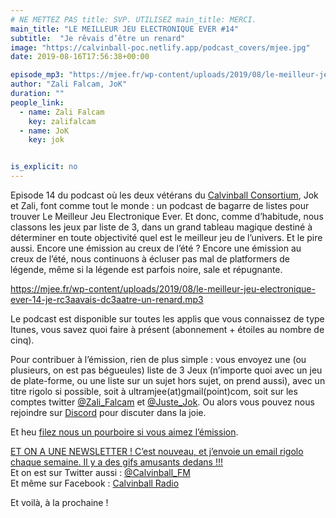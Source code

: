 ```yaml
---
# NE METTEZ PAS title: SVP. UTILISEZ main_title: MERCI.
main_title: "LE MEILLEUR JEU ELECTRONIQUE EVER #14"
subtitle:  "Je rêvais d’être un renard"
image: "https://calvinball-poc.netlify.app/podcast_covers/mjee.jpg"
date: 2019-08-16T17:56:38+00:00

episode_mp3: "https://mjee.fr/wp-content/uploads/2019/08/le-meilleur-jeu-electronique-ever-14-je-rc3aavais-dc3aatre-un-renard.mp3"
author: "Zali Falcam, JoK"
duration: ""
people_link: 
  - name: Zali Falcam
    key: zalifalcam
  - name: JoK
    key: jok


is_explicit: no
---
```


<PodcastHeader/>

<!-- ECRIRE LA DESCRIPTION DE L'EPISODE SOUS CETTE LIGNE -->
<p>Episode 14 du podcast où les deux vétérans du <a href="https://calvinballradio.wordpress.com/" rel="nofollow">Calvinball Consortium</a>, Jok et Zali, font comme tout le monde : un podcast de bagarre de listes pour trouver&nbsp;Le Meilleur Jeu Electronique Ever. Et donc, comme d’habitude, nous classons les jeux par liste de 3, dans un grand tableau magique destiné à déterminer en toute objectivité quel est le meilleur jeu de l’univers. Et le pire aussi. Encore une émission au creux de l’été ? Encore une émission au creux de l’été, nous continuons à écluser pas mal de platformers de légende, même si la légende est parfois noire, sale et répugnante.</p>
<p><a href="https://mjee.fr/wp-content/uploads/2019/08/le-meilleur-jeu-electronique-ever-14-je-rc3aavais-dc3aatre-un-renard.mp3" rel="nofollow">https://mjee.fr/wp-content/uploads/2019/08/le-meilleur-jeu-electronique-ever-14-je-rc3aavais-dc3aatre-un-renard.mp3</a></p>
<p>Le podcast est disponible sur toutes les applis que vous connaissez de type Itunes, vous savez quoi faire à présent (abonnement + étoiles au nombre de cinq).</p>
<p>Pour contribuer à l’émission, rien de plus simple : vous envoyez une (ou plusieurs, on est pas bégueules) liste de&nbsp;3 Jeux&nbsp;(n’importe quoi avec&nbsp;un jeu de plate-forme, ou une liste sur un sujet hors sujet, on prend aussi), avec un titre rigolo si possible, soit à&nbsp;ultramjee(at)gmail(point)com, soit sur les comptes twitter&nbsp;<a href="https://twitter.com/Zali_Falcam" rel="nofollow">@Zali_Falcam</a>&nbsp;et&nbsp;<a href="https://twitter.com/Juste_JoK" rel="nofollow">@Juste_Jok</a>.&nbsp;Ou alors vous pouvez nous rejoindre sur&nbsp;<a href="https://discord.gg/4RnA9v7" rel="nofollow">Discord</a>&nbsp;pour discuter dans la joie.</p>
<p>Et heu <a href="https://fr.tipeee.com/calvinball" rel="nofollow">filez nous un pourboire si vous aimez l’émission</a>.</p>
<p><a href="https://twitter.us7.list-manage.com/subscribe?u=da574416b45d27907fa2cb271&amp;id=47a77c6791" rel="nofollow">ET ON A UNE NEWSLETTER ! C’est nouveau, et j’envoie un email rigolo chaque semaine. Il y a des gifs amusants dedans !!!</a><br>
Et on est sur Twitter aussi :&nbsp;<a href="https://twitter.com/Calvinball_FM?lang=fr" rel="nofollow">@Calvinball_FM</a><br>
Et même sur Facebook : <a href="https://www.facebook.com/CalvinballRadio" rel="nofollow">Calvinball Radio</a></p>
<p>Et voilà, à la prochaine !</p>


